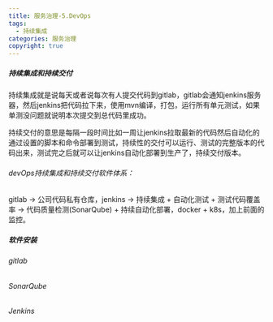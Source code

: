 ```yaml
---
title: 服务治理-5.DevOps
tags:
  - 持续集成
categories: 服务治理
copyright: true
---
```


##### 持续集成和持续交付

持续集成就是说每天或者说每次有人提交代码到gitlab，gitlab会通知jenkins服务器，然后jenkins把代码拉下来，使用mvn编译，打包，运行所有单元测试，如果单测没问题就说明本次提交到总代码里成功。

持续交付的意思是每隔一段时间比如一周让jenkins拉取最新的代码然后自动化的通过设置的脚本和命令部署到测试，持续性的交付可以运行、测试的完整版本的代码出来，测试完之后就可以让jenkins自动化部署到生产了，持续交付版本。

###### devOps持续集成和持续交付软件体系：

gitlab -> 公司代码私有仓库，jenkins -> 持续集成 + 自动化测试 + 测试代码覆盖率 -> 代码质量检测(SonarQube) + 持续自动化部署，docker + k8s，加上前面的监控。

##### 软件安装

###### gitlab



###### SonarQube

###### Jenkins

